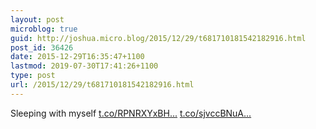 ```yaml
---
layout: post
microblog: true
guid: http://joshua.micro.blog/2015/12/29/t681710181542182916.html
post_id: 36426
date: 2015-12-29T16:35:47+1100
lastmod: 2019-07-30T17:41:26+1100
type: post
url: /2015/12/29/t681710181542182916.html
---
```

Sleeping with myself [t.co/RPNRXYxBH...](https://t.co/RPNRXYxBHe) [t.co/sjvccBNuA...](https://t.co/sjvccBNuAp)
